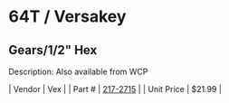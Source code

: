 # 64T / Versakey
## Gears/1/2" Hex
Description: 	Also available from WCP 

| Vendor | Vex | 
| Part # | [217-2715](http://www.vexrobotics.com/vexpro/motion/vexpro-gears/1-2-hex-bore.html) | 
| Unit Price | $21.99 | 

